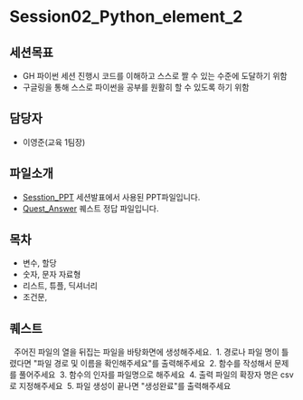 Session02_Python_element_2
===

세션목표
---
 - GH 파이썬 세션 진행시 코드를 이해하고 스스로 짤 수 있는 수준에 도달하기 위함
 - 구글링을 통해 스스로 파이썬을 공부를 원활히 할 수 있도록 하기 위함

담당자
---
 - 이영준(교육 1팀장)

파일소개
---
   
 - [Sesstion_PPT](./Session1_Python_element_2.pdf) 세션발표에서 사용된 PPT파일입니다.
 - [Quest_Answer](./PythonSession_Quiz_Ans_2.py) 퀘스트 정답 파일입니다.


목차
---
   
 - 변수, 할당
 - 숫자, 문자 자료형
 - 리스트, 튜플, 딕셔너리 
 - 조건문, 
 
 
퀘스트
---
   
주어진 파일의 열을 뒤집는 파일을 바탕화면에 생성해주세요.
  1. 경로나 파일 명이 틀렸다면 "파일 경로 및 이름을 확인해주세요"를 출력해주세요
  2. 함수를 작성해서 문제를 풀어주세요
  3. 함수의 인자를 파일명으로 해주세요
  4. 출력 파일의 확장자 명은 csv로 지정해주세요
  5. 파일 생성이 끝나면 "생성완료"를 출력해주세요


